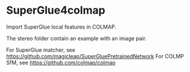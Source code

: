 # SuperGlue4colmap
Import SuperGlue local features in COLMAP.

The stereo folder contain an example with an image pair.

For SuperGlue matcher, see https://github.com/magicleap/SuperGluePretrainedNetwork
For COLMP SfM, see https://github.com/colmap/colmap
